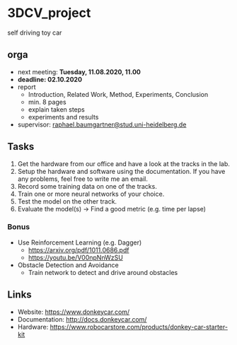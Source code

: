 # 3DCV_project

self driving toy car

## orga

* next meeting: **Tuesday, 11.08.2020, 11.00**
* **deadline: 02.10.2020**
* report
  * Introduction, Related Work, Method, Experiments, Conclusion
  * min. 8 pages
  * explain taken steps
  * experiments and results
* supervisor: raphael.baumgartner@stud.uni-heidelberg.de

## Tasks

1. Get the hardware from our office and have a look at the tracks in the lab.
2. Setup the hardware and software using the documentation. If you have any problems, feel free to write me an email.
3. Record some training data on one of the tracks.
4. Train one or more neural networks of your choice.
5. Test the model on the other track.
6. Evaluate the model(s) &rarr; Find a good metric (e.g. time per lapse)

### Bonus

* Use Reinforcement Learning (e.g. Dagger)
  * https://arxiv.org/pdf/1011.0686.pdf
  * https://youtu.be/V00npNnWzSU
* Obstacle Detection and Avoidance
  * Train network to detect and drive around obstacles

## Links

* Website: https://www.donkeycar.com/
* Documentation: http://docs.donkeycar.com/
* Hardware: https://www.robocarstore.com/products/donkey-car-starter-kit
